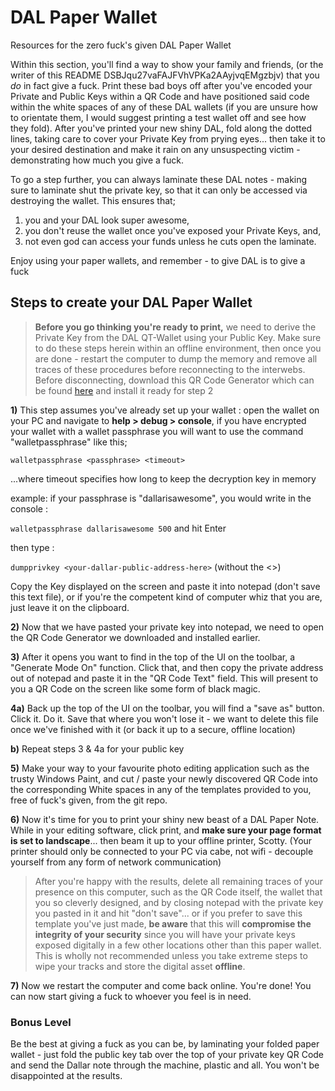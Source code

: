 # DAL Paper Wallet
Resources for the zero fuck's given DAL Paper Wallet



Within this section, you'll find a way to show your family and friends, (or the writer of this README DSBJqu27vaFAJFVhVPKa2AAyjvqEMgzbjv) that you *do* in fact give a fuck. Print these bad boys off after you've encoded your Private and Public Keys within a QR Code and have positioned said code within the white spaces of any of these DAL wallets (if you are unsure how to orientate them, I would suggest printing a test wallet off and see how they fold). After you've printed your new shiny DAL, fold along the dotted lines, taking care to cover your Private Key from prying eyes... then take it to your desired destination and make it rain on any unsuspecting victim - demonstrating how much you give a fuck. 

To go a step further, you can always laminate these DAL notes - making sure to laminate shut the private key, so that it can only be accessed via destroying the wallet. This ensures that;

1) you and your DAL look super awesome,
2) you don't reuse the wallet once you've exposed your Private Keys, and,
3) not even god can access your funds unless he cuts open the laminate.

Enjoy using your paper wallets, and remember - to give DAL is to give a fuck

## Steps to create your DAL Paper Wallet

> **Before you go thinking you're ready to print,** we need to derive the Private Key from the DAL QT-Wallet using your Public Key. Make sure to do these steps herein within an offline environment, then once you are done - restart the computer to dump the memory and remove all traces of these procedures before reconnecting to the interwebs. Before disconnecting, download this QR Code Generator which can be found [here](https://www.codetwo.com/freeware/qr-code-desktop-reader/) and install it ready for step 2

  **1)** This step assumes you've already set up your wallet : open the wallet on your PC and navigate to **help > debug > console**, if you have encrypted your wallet with a wallet passphrase you will want to use the command "walletpassphrase" like this;

`walletpassphrase <passphrase> <timeout>`

...where timeout specifies how long to keep the decryption key in memory

example: if your passphrase is  "dallarisawesome", you would write in the console :
  
`walletpassphrase dallarisawesome 500` and hit Enter

then type : 

`dumpprivkey <your-dallar-public-address-here>` (without the <>)

Copy the Key displayed on the screen and paste it into notepad (don't save this text file), or if you're the competent kind of computer whiz that you are, just leave it on the clipboard.

  **2)** Now that we have pasted your private key into notepad, we need to open the QR Code Generator we downloaded and installed earlier. 

  **3)** After it opens you want to find in the top of the UI on the toolbar, a "Generate Mode On" function. Click that, and then copy the private address out of notepad and paste it in the "QR Code Text" field. This will present to you a QR Code on the screen like some form of black magic.

  **4a)** Back up the top of the UI on the toolbar, you will find a "save as" button. Click it. Do it. Save that where you won't lose it - we want to delete this file once we've finished with it (or back it up to a secure, offline location)

  **b)** Repeat steps 3 & 4a for your public key

  **5)** Make your way to your favourite photo editing application such as the trusty Windows Paint, and cut / paste your newly discovered QR Code into the corresponding White spaces in any of the templates provided to you, free of fuck's given, from the git repo. 

  **6)** Now it's time for you to print your shiny new beast of a DAL Paper Note. While in your editing software, click print, and **make sure your page format is set to landscape**... then beam it up to your offline printer, Scotty. (Your printer should only be connected to your PC via cabe, not wifi - decouple yourself from any form of network communication) 

> After you're happy with the results, delete all remaining traces of your presence on this computer, such as the QR Code itself, the wallet that you so cleverly designed,  and by closing notepad with the private key you pasted in it and hit "don't save"... or if you prefer to save this template you've just made, **be aware** that this will **compromise the integrity of your security** since you will have your private keys exposed digitally in a few other locations other than this paper wallet. This is wholly not recommended unless you take extreme steps to wipe your tracks and store the digital asset **offline**.

  **7)** Now we restart the computer and come back online. You're done! You can now start giving a fuck to whoever you feel is in need.

### Bonus Level

Be the best at giving a fuck as you can be, by laminating your folded paper wallet - just fold the public key tab over the top of your private key QR Code and send the Dallar note through the machine, plastic and all. You won't be disappointed at the results. 
